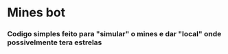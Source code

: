 # Mines bot

### Codigo simples feito para "simular" o mines e dar "local" onde possivelmente tera estrelas
